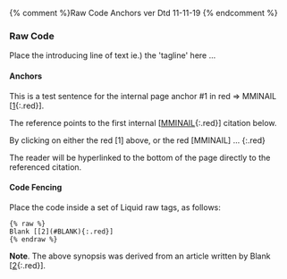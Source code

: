 {% comment %}Raw Code Anchors ver Dtd 11-11-19 {% endcomment %}

### Raw Code

Place the introducing line of text ie.) the 'tagline' here ...

#### Anchors

This is a test sentence for the internal page anchor #1 in red => MMINAIL [[1](#MMINAIL){:.red}].

The reference points to the first internal [[MMINAIL](#MMINAIL){:.red}] citation below.

By clicking on either the red [1] above, or the red [MMINAIL] ...
{:.red}

The reader will be hyperlinked to the bottom of the page directly to the referenced citation.

#### Code Fencing

Place the code inside a set of Liquid raw tags, as follows:

```liquid
{% raw %}
Blank [[2](#BLANK){:.red}]
{% endraw %}
```

**Note**. The above synopsis was derived from an article written by Blank [[2](#BLANK){:.red}].
